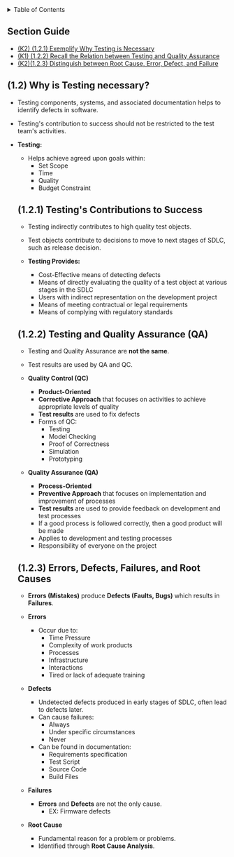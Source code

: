 <details>
  <summary>Table of Contents</summary>
  <ul>
    <li><a href="/README.md">Home</a></li>
    <li><a href="Chapter_1_Home.md">Chapter Home</a></li>
    <li><a href="Section_1.md">Section 1</a></li>
    <li><a href="Section_2.md">Section 2</a></li>
    <li><a href="Section_3.md">Section 3</a></li>
    <li><a href="Section_4.md">Section 4</a></li>
    <li><a href="Section_5.md">Section 5</a></li>
  </ul>
</details>

## Section Guide

- [(K2) (1.2.1) Exemplify Why Testing is Necessary](#121)
- [(K1) (1.2.2) Recall the Relation between Testing and Quality Assurance](#122)
- [(K2)(1.2.3) Distinguish between Root Cause, Error, Defect, and Failure](#123)

<a id="12"></a>

## (1.2) Why is Testing necessary?

- Testing components, systems, and associated documentation helps to identify defects in software.
- Testing's contribution to success should not be restricted to the test team's activities.

- **Testing:**

  - Helps achieve agreed upon goals within:
    - Set Scope
    - Time
    - Quality
    - Budget Constraint

  <a id="121"></a>

  ## (1.2.1) Testing's Contributions to Success

  - Testing indirectly contributes to high quality test objects.
  - Test objects contribute to decisions to move to next stages of SDLC, such as release decision.

  - **Testing Provides:**
    - Cost-Effective means of detecting defects
    - Means of directly evaluating the quality of a test object at various stages in the SDLC
    - Users with indirect representation on the development project
    - Means of meeting contractual or legal requirements
    - Means of complying with regulatory standards

  <a id="122"></a>

  ## (1.2.2) Testing and Quality Assurance (QA)

  - Testing and Quality Assurance are **not the same**.
  - Test results are used by QA and QC.

  - **Quality Control (QC)**

    - **Product-Oriented**
    - **Corrective Approach** that focuses on activities to achieve appropriate levels of quality
    - **Test results** are used to fix defects
    - Forms of QC:
      - Testing
      - Model Checking
      - Proof of Correctness
      - Simulation
      - Prototyping

  - **Quality Assurance (QA)**
    - **Process-Oriented**
    - **Preventive Approach** that focuses on implementation and improvement of processes
    - **Test results** are used to provide feedback on development and test processes
    - If a good process is followed correctly, then a good product will be made
    - Applies to development and testing processes
    - Responsibility of everyone on the project

  <a id="123"></a>

  ## (1.2.3) Errors, Defects, Failures, and Root Causes

  - **Errors (Mistakes)** produce **Defects (Faults, Bugs)** which results in **Failures**.

  - **Errors**

    - Occur due to:
      - Time Pressure
      - Complexity of work products
      - Processes
      - Infrastructure
      - Interactions
      - Tired or lack of adequate training

  - **Defects**

    - Undetected defects produced in early stages of SDLC, often lead to defects later.
    - Can cause failures:
      - Always
      - Under specific circumstances
      - Never
    - Can be found in documentation:
      - Requirements specification
      - Test Script
      - Source Code
      - Build Files

  - **Failures**

    - **Errors** and **Defects** are not the only cause.
      - EX: Firmware defects

  - **Root Cause**
    - Fundamental reason for a problem or problems.
    - Identified through **Root Cause Analysis**.

